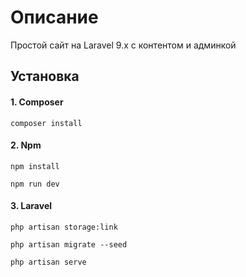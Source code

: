 # Описание
Простой сайт на Laravel 9.x с контентом и админкой

## Установка

#### 1. Composer

`` composer install ``

#### 2. Npm

`` npm install ``

`` npm run dev ``

#### 3. Laravel

`` php artisan storage:link  ``

`` php artisan migrate --seed ``

`` php artisan serve ``
